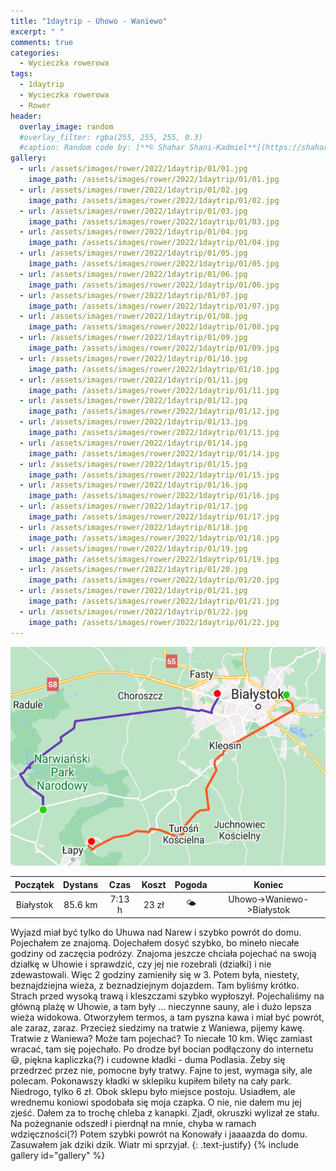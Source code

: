 ```yaml
---
title: "1daytrip - Uhowo - Waniewo"
excerpt: " "
comments: true
categories:
  - Wycieczka rowerowa
tags:
  - 1daytrip
  - Wycieczka rowerowa
  - Rower
header:
  overlay_image: random
  #overlay_filter: rgba(255, 255, 255, 0.3)
  #caption: Random code by: [**© Shahar Shani-Kadmiel**](https://shaharkadmiel.github.io)"
gallery:
  - url: /assets/images/rower/2022/1daytrip/01/01.jpg
    image_path: /assets/images/rower/2022/1daytrip/01/01.jpg
  - url: /assets/images/rower/2022/1daytrip/01/02.jpg
    image_path: /assets/images/rower/2022/1daytrip/01/02.jpg
  - url: /assets/images/rower/2022/1daytrip/01/03.jpg
    image_path: /assets/images/rower/2022/1daytrip/01/03.jpg
  - url: /assets/images/rower/2022/1daytrip/01/04.jpg
    image_path: /assets/images/rower/2022/1daytrip/01/04.jpg
  - url: /assets/images/rower/2022/1daytrip/01/05.jpg
    image_path: /assets/images/rower/2022/1daytrip/01/05.jpg
  - url: /assets/images/rower/2022/1daytrip/01/06.jpg
    image_path: /assets/images/rower/2022/1daytrip/01/06.jpg
  - url: /assets/images/rower/2022/1daytrip/01/07.jpg
    image_path: /assets/images/rower/2022/1daytrip/01/07.jpg
  - url: /assets/images/rower/2022/1daytrip/01/08.jpg
    image_path: /assets/images/rower/2022/1daytrip/01/08.jpg
  - url: /assets/images/rower/2022/1daytrip/01/09.jpg
    image_path: /assets/images/rower/2022/1daytrip/01/09.jpg
  - url: /assets/images/rower/2022/1daytrip/01/10.jpg
    image_path: /assets/images/rower/2022/1daytrip/01/10.jpg
  - url: /assets/images/rower/2022/1daytrip/01/11.jpg
    image_path: /assets/images/rower/2022/1daytrip/01/11.jpg
  - url: /assets/images/rower/2022/1daytrip/01/12.jpg
    image_path: /assets/images/rower/2022/1daytrip/01/12.jpg
  - url: /assets/images/rower/2022/1daytrip/01/13.jpg
    image_path: /assets/images/rower/2022/1daytrip/01/13.jpg
  - url: /assets/images/rower/2022/1daytrip/01/14.jpg
    image_path: /assets/images/rower/2022/1daytrip/01/14.jpg
  - url: /assets/images/rower/2022/1daytrip/01/15.jpg
    image_path: /assets/images/rower/2022/1daytrip/01/15.jpg
  - url: /assets/images/rower/2022/1daytrip/01/16.jpg
    image_path: /assets/images/rower/2022/1daytrip/01/16.jpg
  - url: /assets/images/rower/2022/1daytrip/01/17.jpg
    image_path: /assets/images/rower/2022/1daytrip/01/17.jpg
  - url: /assets/images/rower/2022/1daytrip/01/18.jpg
    image_path: /assets/images/rower/2022/1daytrip/01/18.jpg
  - url: /assets/images/rower/2022/1daytrip/01/19.jpg
    image_path: /assets/images/rower/2022/1daytrip/01/19.jpg
  - url: /assets/images/rower/2022/1daytrip/01/20.jpg
    image_path: /assets/images/rower/2022/1daytrip/01/20.jpg
  - url: /assets/images/rower/2022/1daytrip/01/21.jpg
    image_path: /assets/images/rower/2022/1daytrip/01/21.jpg
  - url: /assets/images/rower/2022/1daytrip/01/22.jpg
    image_path: /assets/images/rower/2022/1daytrip/01/22.jpg    
---
```

![mapka](/assets/images/rower/2022/1daytrip/01/mapka.png)

|Początek|Dystans|Czas|Koszt|Pogoda|Koniec|
|:---:|:---:|:---:|:---:|:---:|:---:|
|Białystok|85.6 km|7:13 h|23 zł|🌤️|Uhowo->Waniewo->Białystok|

Wyjazd miał być tylko do Uhuwa nad Narew i szybko powrót do domu. Pojechałem ze znajomą. Dojechałem dosyć szybko, bo mineło niecałe godziny od zaczęcia podrózy. Znajoma jeszcze chciała pojechać na swoją działkę w Uhowie i sprawdzić, czy jej nie rozebrali (działki) i nie zdewastowali. Więc 2 godziny zamieniły się w 3. Potem była, niestety, beznajdziejna wieża, z beznadziejnym dojazdem. Tam byliśmy krótko. Strach przed wysoką trawą i kleszczami szybko wypłoszył. Pojechaliśmy na główną plażę w Uhowie, a tam były ... nieczynne sauny, ale i dużo lepsza wieża widokowa. Otworzyłem termos, a tam pyszna kawa i miał być powrót, ale zaraz, zaraz. Przecież siedzimy na tratwie z Waniewa, pijemy kawę. Tratwie z Waniewa? Może tam pojechać? To niecałe 10 km. Więc zamiast wracać, tam się pojechało. Po drodze był bocian podłączony do internetu :smiley:, piękna kapliczka(?) i cudowne kładki - duma Podlasia. Żeby się przedrzeć przez nie, pomocne były tratwy. Fajne to jest, wymaga siły, ale polecam. Pokonawszy kładki w sklepiku kupiłem bilety na cały park. Niedrogo, tylko 6 zł. Obok sklepu było miejsce postoju. Usiadłem, ale wrednemu koniowi spodobała się moja czapka. O nie, nie dałem mu jej zjeść. Dałem za to trochę chleba z kanapki. Zjadł, okruszki wylizał ze stału. Na pożegnanie odszedł i pierdnął na mnie, chyba w ramach wdzięczności(?) Potem szybki powrót na Konowały i jaaaazda do domu. Zasuwałem jak dziki dzik. Wiatr mi sprzyjał.
{: .text-justify}
{% include gallery id="gallery" %}
